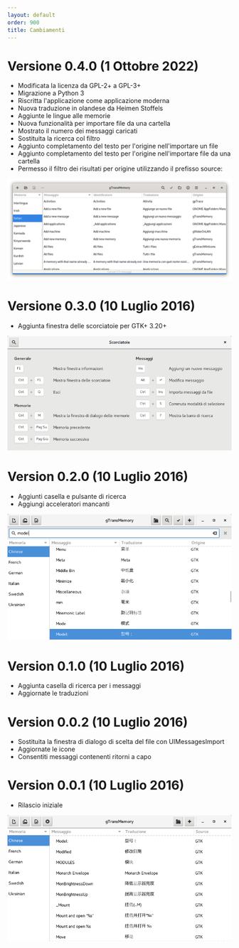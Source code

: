 ```yaml
---
layout: default
order: 900
title: Cambiamenti
---
```

# Versione 0.4.0 (1 Ottobre 2022)

* Modificata la licenza da GPL-2+ a GPL-3+
* Migrazione a Python 3
* Riscritta l'applicazione come applicazione moderna
* Nuova traduzione in olandese da Heimen Stoffels
* Aggiunte le lingue alle memorie
* Nuova funzionalità per importare file da una cartella
* Mostrato il numero dei messaggi caricati
* Sostituita la ricerca col filtro
* Aggiunto completamento del testo per l'origine nell'importare un file
* Aggiunto completamento del testo per l'origine nell'importare file da una cartella
* Permesso il filtro dei risultati per origine utilizzando il prefisso source:

![Finestra principale di gTransMemory 0.4.0](/resources/gtransmemory/archive/v0.4.0/italian/main.png)

# Versione 0.3.0 (10 Luglio 2016)

* Aggiunta finestra delle scorciatoie per GTK+ 3.20+

![Finestra scorciatoie di gTransMemory 0.3.0](/resources/gtransmemory/archive/v0.3.0/italian/shortcuts.png)

# Version 0.2.0 (10 Luglio 2016)

* Aggiunti casella e pulsante di ricerca
* Aggiungi acceleratori mancanti

![Casella di ricerca di gTransMemory 0.2.0](/resources/gtransmemory/archive/v0.2.0/italian/search.png)

# Version 0.1.0 (10 Luglio 2016)

* Aggiunta casella di ricerca per i messaggi
* Aggiornate le traduzioni

# Version 0.0.2 (10 Luglio 2016)

* Sostituita la finestra di dialogo di scelta del file con UIMessagesImport
* Aggiornate le icone
* Consentiti messaggi contenenti ritorni a capo

# Version 0.0.1 (10 Luglio 2016)

* Rilascio iniziale

![Main window di gTransMemory 0.0.1](/resources/gtransmemory/archive/v0.0.1/italian/main.png)
